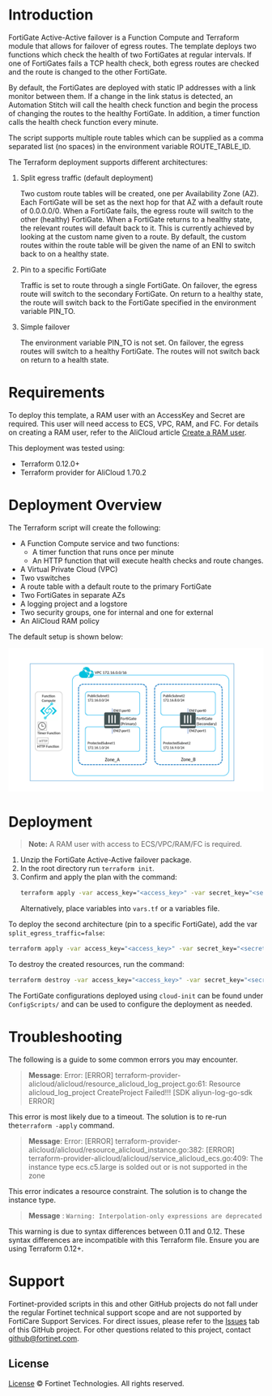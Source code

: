 # Introduction

FortiGate Active-Active failover is a Function Compute and Terraform module that allows for failover of egress routes. The template deploys two functions which check the health of two FortiGates at regular intervals. If one of FortiGates fails a TCP health check, both egress routes are checked and the route is changed to the other FortiGate.

By default, the FortiGates are deployed with static IP addresses with a link monitor between them. If a change in the link status is detected, an Automation Stitch will call the health check function and begin the process of changing the routes to the healthy FortiGate. In addition, a timer function calls the health check function every minute.

The script supports multiple route tables which can be supplied as a comma separated list (no spaces) in the environment variable ROUTE_TABLE_ID.

The Terraform deployment supports different architectures:

1. Split egress traffic (default deployment)

   Two custom route tables will be created, one per Availability Zone (AZ). Each FortiGate will be set as the next hop for that AZ with a default route of 0.0.0.0/0.
   When a FortiGate fails, the egress route will switch to the other (healthy) FortiGate.
   When a FortiGate returns to a healthy state, the relevant routes will default back to it. This is currently achieved by looking at the custom name given to a route. By default, the custom routes within the route table will be given the name of an ENI to switch back to on a healthy state.

2. Pin to a specific FortiGate

   Traffic is set to route through a single FortiGate.
   On failover, the egress route will switch to the secondary FortiGate. On return to a healthy state, the route will switch back to the FortiGate specified in the environment variable PIN_TO.

3. Simple failover

   The environment variable PIN_TO is not set.
   On failover, the egress routes will switch to a healthy FortiGate. The routes will not switch back on return to a health state.

# Requirements

To deploy this template, a RAM user with an AccessKey and Secret are required. This user will need access to ECS, VPC, RAM, and FC. For details on creating a RAM user, refer to the AliCloud article [Create a RAM user](https://www.alibabacloud.com/help/doc-detail/28637.htm).

This deployment was tested using:

- Terraform 0.12.0+
- Terraform provider for AliCloud 1.70.2

# Deployment Overview

The Terraform script will create the following:

- A Function Compute service and two functions:
  - A timer function that runs once per minute
  - An HTTP function that will execute health checks and route changes.
- A Virtual Private Cloud (VPC)
- Two vswitches
- A route table with a default route to the primary FortiGate
- Two FortiGates in separate AZs
- A logging project and a logstore
- Two security groups, one for internal and one for external
- An AliCloud RAM policy

The default setup is shown below:

![FortiOS Admin Profile](./imgs/Diagram2_AA.png)

# Deployment

> **Note:** A RAM user with access to ECS/VPC/RAM/FC is required.

1. Unzip the FortiGate Active-Active failover package.
2. In the root directory run `terraform init`.
3. Confirm and apply the plan with the command:
   ```sh
   terraform apply -var access_key="<access_key>" -var secret_key="<secret_key>"
   ```
   Alternatively, place variables into `vars.tf` or a variables file.

To deploy the second architecture (pin to a specific FortiGate), add the var `split_egress_traffic=false`:

```sh
terraform apply -var access_key="<access_key>" -var secret_key="<secret_key>" -var split_egress_traffic=false
```

To destroy the created resources, run the command:

```sh
terraform destroy -var access_key="<access_key>" -var secret_key="<secret_key>"
```

The FortiGate configurations deployed using `cloud-init` can be found under `ConfigScripts/` and can be used to configure the deployment as needed.

# Troubleshooting

The following is a guide to some common errors you may encounter.

> **Message**: Error: [ERROR] terraform-provider-alicloud/alicloud/resource_alicloud_log_project.go:61:
> Resource alicloud_log_project CreateProject Failed!!! [SDK aliyun-log-go-sdk ERROR]

This error is most likely due to a timeout. The solution is to re-run the`terraform -apply` command.

> **Message**: Error: [ERROR] terraform-provider-alicloud/alicloud/resource_alicloud_instance.go:382: [ERROR] terraform-provider-alicloud/alicloud/service_alicloud_ecs.go:409: The instance type ecs.c5.large is solded out or is not supported in the zone <zone>

This error indicates a resource constraint. The solution is to change the instance type.

> **Message** : `Warning: Interpolation-only expressions are deprecated`

This warning is due to syntax differences between 0.11 and 0.12. These syntax differences are incompatible with this Terraform file. Ensure you are using Terraform 0.12+.

# Support

Fortinet-provided scripts in this and other GitHub projects do not fall under the regular Fortinet technical support scope and are not supported by FortiCare Support Services.
For direct issues, please refer to the [Issues](https://github.com/fortinet/azure-function-load-balancer-rule-sync/issues) tab of this GitHub project.
For other questions related to this project, contact [github@fortinet.com](mailto:github@fortinet.com).

## License

[License](./LICENSE) © Fortinet Technologies. All rights reserved.
